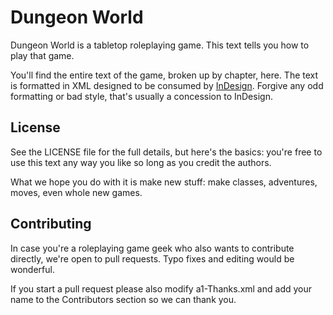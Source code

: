 # Dungeon World
Dungeon World is a tabletop roleplaying game. This text tells you how to play that game.

You'll find the entire text of the game, broken up by chapter, here. The text is formatted in XML designed to be consumed by [InDesign](http://www.adobe.com/products/indesign.html). Forgive any odd formatting or bad style, that's usually a concession to InDesign.

## License
See the LICENSE file for the full details, but here's the basics: you're free to use this text any way you like so long as you credit the authors.

What we hope you do with it is make new stuff: make classes, adventures, moves, even whole new games.

## Contributing
In case you're a roleplaying game geek who also wants to contribute directly, we're open to pull requests. Typo fixes and editing would be wonderful.

If you start a pull request please also modify a1-Thanks.xml and add your name to the Contributors section so we can thank you.